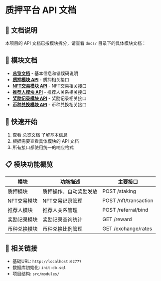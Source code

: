# 质押平台 API 文档

## 📖 文档说明

本项目的 API 文档已按模块拆分，请查看 `docs/` 目录下的具体模块文档：

## 📁 模块文档

- **[总览文档](./docs/README.md)** - 基本信息和错误码说明
- **[质押模块 API](./docs/staking-api.md)** - 质押相关接口
- **[NFT交易模块 API](./docs/nft-api.md)** - NFT交易相关接口  
- **[推荐人模块 API](./docs/referral-api.md)** - 推荐人关系相关接口
- **[奖励记录模块 API](./docs/reward-api.md)** - 奖励记录相关接口
- **[币种兑换模块 API](./docs/exchange-api.md)** - 币种兑换相关接口

## 🚀 快速开始

1. 查看 [总览文档](./docs/README.md) 了解基本信息
2. 根据需要查看具体模块的 API 文档
3. 所有接口都使用统一的响应格式

## 📋 模块功能概览

| 模块 | 功能描述 | 主要接口 |
|------|----------|----------|
| 质押模块 | 质押操作、自动奖励发放 | POST /staking |
| NFT交易模块 | NFT交易记录管理 | POST /nft/transaction |
| 推荐人模块 | 推荐人关系管理 | POST /referral/bind |
| 奖励记录模块 | 奖励记录查询统计 | GET /reward |
| 币种兑换模块 | 币种兑换比例管理 | GET /exchange/rates |

## 🔗 相关链接

- 基础URL: `http://localhost:62777`
- 数据库初始化: `init-db.sql`
- 项目结构: `src/modules/`
